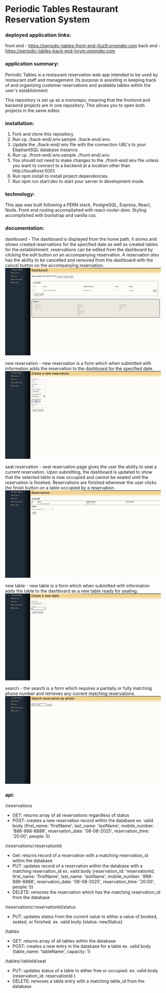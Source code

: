 # Periodic Tables Restaurant Reservation System

### deployed application links:
front end - https://periodic-tables-front-end-0uz9.onrender.com
back end - https://periodic-tables-back-end-hxym.onrender.com

### application summary:
Periodic Tables is a restaurant reservation web app intended to be used by restaurant staff and management. Its purpose is assisting in keeping track of and organizing customer reservations and available tables within the user's establishment.

This repository is set up as a monorepo, meaning that the frontend and backend projects are in one repository. This allows you to open both projects in the same editor.

### installation: 
1. Fork and clone this repository.
1. Run cp ./back-end/.env.sample ./back-end/.env.
1. Update the ./back-end/.env file with the connection URL's to your ElephantSQL database instance.
1. Run cp ./front-end/.env.sample ./front-end/.env.
1. You should not need to make changes to the ./front-end/.env file unless you want to connect to a backend at a location other than http://localhost:5001.
1. Run npm install to install project dependencies.
1. Run npm run start:dev to start your server in development mode.

### technology:
This app was built following a PERN stack, PostgreSQL, Express, React, Node. Front end routing accomplished with react-router-dom. Styling accomplished with bootstrap and vanilla css.

### documentation:
dashboard - The dashboard is displayed from the home path, it stores and shows created reservations for the specified date as well as created tables for the establishment. reservations can be edited from the dashboard by clicking the edit button on an accompanying reservation. A reservation also has the ability to be cancelled and removed from the dashboard with the cancel button on the accompanying reservation.
![dashboard image](./front-end/screenshots/us-01-submit-after.png)

new reservation - new reservation is a form which when submitted with information adds the reservation to the dashboard for the specified date.
![new reservation](./front-end/screenshots/us-02-reservation-is-working-day-before.png)

seat reservation - seat reservation page gives the user the ability to seat a current reservation. Upon submitting, the dashboard is updated to show that the selected table is now occupied and cannot be seated until the reservation is finished. Reservations are finished whenever the user clicks the finish button on a table occupied by a reservation.
![seat reservation](./front-end/screenshots/us-04-seat-reservation-submit-before.png)

new table - new table is a form which when submitted with information adds the table to the dashboard as a new table ready for seating.
![new table](./front-end/screenshots/us-04-create-table-submit-before.png)

search - the search is a form which requires a partially or fully matching phone number and retrieves any current matching reservations.
![search](./front-end/screenshots/us-07-search-reservations-submit-valid-before.png)

### api:
/reservations
- GET: returns array of all reservations regardless of status
- POST: creates a new reservation record within the database ex. valid body {first_name: 'firstName', last_name: 'lastName', mobile_number: '888-888-8888', reservation_date: '08-08-2025', reservation_time: '20:00', people: 5}

/reservations/:reservationId
- Get: returns record of a reservation with a matching reservation_id within the database
- PUT: updates record of a reservation within the database with a matching reservation_id ex. valid body {reservation_id: 'reservationId, first_name: 'firstName', last_name: 'lastName', mobile_number: '888-888-8888', reservation_date: '08-08-2025', reservation_time: '20:00', people: 5}
- DELETE: removes the reservation which has the matching reservation_id from the database

/reservations/:reservationId/status
- PUT: updates status from the current value to either a value of booked, seated, or finished. ex. valid body {status: newStatus}

/tables
- GET: returns array of all tables within the database
- POST: creates a new entry in the database for a table ex. valid body {table_name: 'tableName', capacity: 1}

/tables/:tableId/seat
- PUT: updates status of a table to either free or occupied. ex. valid body {reservation_id: reservationId }
- DELETE: removes a table entry with a matching table_id from the database
